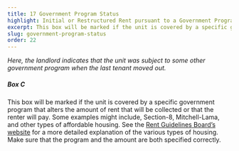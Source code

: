 ```yaml
---
title: 17 Government Program Status
highlight: Initial or Restructured Rent pursuant to a Government Program
excerpt: This box will be marked if the unit is covered by a specific government program
slug: government-program-status
order: 22
---
```


_Here, the landlord indicates that the unit was subject to some other government program when the last tenant moved out._

##### Box C
This box will be marked if the unit is covered by a specific government program that alters the amount of rent that will be collected or that the renter will pay. Some examples might include, Section-8, Mitchell-Lama, and other types of affordable housing. See the  [Rent Guidelines Board’s website](http://www1.nyc.gov/site/rentguidelinesboard/resources/housing-types.page) for a more detailed explanation of the various types of housing. Make sure that the program and the amount are both specified correctly.
